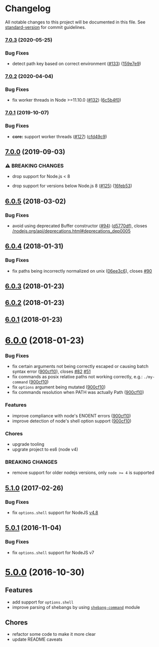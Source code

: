# Changelog

All notable changes to this project will be documented in this file. See [standard-version](https://github.com/conventional-changelog/standard-version) for commit guidelines.

### [7.0.3](https://github.com/moxystudio/node-cross-spawn/compare/v7.0.2...v7.0.3) (2020-05-25)

### Bug Fixes

* detect path key based on correct environment ([#133](https://github.com/moxystudio/node-cross-spawn/issues/133)) ([159e7e9](https://github.com/moxystudio/node-cross-spawn/commit/159e7e9785e57451cba034ae51719f97135074ae))

### [7.0.2](https://github.com/moxystudio/node-cross-spawn/compare/v7.0.1...v7.0.2) (2020-04-04)

### Bug Fixes

* fix worker threads in Node >=11.10.0 ([#132](https://github.com/moxystudio/node-cross-spawn/issues/132)) ([6c5b4f0](https://github.com/moxystudio/node-cross-spawn/commit/6c5b4f015814a6c4f6b33230dfd1a860aedc0aaf))

### [7.0.1](https://github.com/moxystudio/node-cross-spawn/compare/v7.0.0...v7.0.1) (2019-10-07)

### Bug Fixes

* **core:** support worker threads ([#127](https://github.com/moxystudio/node-cross-spawn/issues/127)) ([cfd49c9](https://github.com/moxystudio/node-cross-spawn/commit/cfd49c9))

## [7.0.0](https://github.com/moxystudio/node-cross-spawn/compare/v6.0.5...v7.0.0) (2019-09-03)

### ⚠ BREAKING CHANGES

* drop support for Node.js < 8

* drop support for versions below Node.js 8 ([#125](https://github.com/moxystudio/node-cross-spawn/issues/125)) ([16feb53](https://github.com/moxystudio/node-cross-spawn/commit/16feb53))

<a name="6.0.5"></a>

## [6.0.5](https://github.com/moxystudio/node-cross-spawn/compare/v6.0.4...v6.0.5) (2018-03-02)

### Bug Fixes

* avoid using deprecated Buffer constructor ([#94](https://github.com/moxystudio/node-cross-spawn/issues/94)) ([d5770df](https://github.com/moxystudio/node-cross-spawn/commit/d5770df)), closes [/nodejs.org/api/deprecations.html#deprecations_dep0005](https://github.com//nodejs.org/api/deprecations.html/issues/deprecations_dep0005)

<a name="6.0.4"></a>

## [6.0.4](https://github.com/moxystudio/node-cross-spawn/compare/v6.0.3...v6.0.4) (2018-01-31)

### Bug Fixes

* fix paths being incorrectly normalized on unix ([06ee3c6](https://github.com/moxystudio/node-cross-spawn/commit/06ee3c6)), closes [#90](https://github.com/moxystudio/node-cross-spawn/issues/90)

<a name="6.0.3"></a>

## [6.0.3](https://github.com/moxystudio/node-cross-spawn/compare/v6.0.2...v6.0.3) (2018-01-23)

<a name="6.0.2"></a>

## [6.0.2](https://github.com/moxystudio/node-cross-spawn/compare/v6.0.1...v6.0.2) (2018-01-23)

<a name="6.0.1"></a>

## [6.0.1](https://github.com/moxystudio/node-cross-spawn/compare/v6.0.0...v6.0.1) (2018-01-23)

<a name="6.0.0"></a>

# [6.0.0](https://github.com/moxystudio/node-cross-spawn/compare/5.1.0...6.0.0) (2018-01-23)

### Bug Fixes

* fix certain arguments not being correctly escaped or causing batch syntax error ([900cf10](https://github.com/moxystudio/node-cross-spawn/commit/900cf10)), closes [#82](https://github.com/moxystudio/node-cross-spawn/issues/82) [#51](https://github.com/moxystudio/node-cross-spawn/issues/51)
* fix commands as posix relatixe paths not working correctly, e.g.: `./my-command` ([900cf10](https://github.com/moxystudio/node-cross-spawn/commit/900cf10))
* fix `options` argument being mutated ([900cf10](https://github.com/moxystudio/node-cross-spawn/commit/900cf10))
* fix commands resolution when PATH was actually Path ([900cf10](https://github.com/moxystudio/node-cross-spawn/commit/900cf10))

### Features

* improve compliance with node's ENOENT errors ([900cf10](https://github.com/moxystudio/node-cross-spawn/commit/900cf10))
* improve detection of node's shell option support ([900cf10](https://github.com/moxystudio/node-cross-spawn/commit/900cf10))

### Chores

* upgrade tooling
* upgrate project to es6 (node v4)

### BREAKING CHANGES

* remove support for older nodejs versions, only `node >= 4` is supported

<a name="5.1.0"></a>

## [5.1.0](https://github.com/moxystudio/node-cross-spawn/compare/5.0.1...5.1.0) (2017-02-26)

### Bug Fixes

* fix `options.shell` support for NodeJS [v4.8](https://github.com/nodejs/node/blob/master/doc/changelogs/CHANGELOG_V4.md#4.8.0)

<a name="5.0.1"></a>

## [5.0.1](https://github.com/moxystudio/node-cross-spawn/compare/5.0.0...5.0.1) (2016-11-04)

### Bug Fixes

* fix `options.shell` support for NodeJS v7

<a name="5.0.0"></a>

# [5.0.0](https://github.com/moxystudio/node-cross-spawn/compare/4.0.2...5.0.0) (2016-10-30)

## Features

* add support for `options.shell`
* improve parsing of shebangs by using [`shebang-command`](https://github.com/kevva/shebang-command) module

## Chores

* refactor some code to make it more clear
* update README caveats
